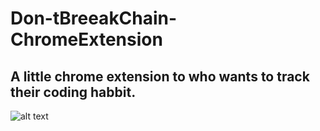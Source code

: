 # Don-tBreeakChain-ChromeExtension
## A little chrome extension to who wants to track their coding habbit. 
![alt text](https://github.com/theakhilleus/DontBreakChain-ChromeExtension/blob/main/128.png)
